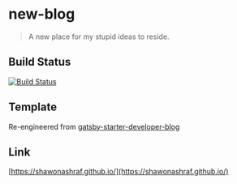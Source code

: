 # new-blog
> A new place for my stupid ideas to reside.

## Build Status
[![Build Status](https://travis-ci.com/ShawonAshraf/new-blog.svg?token=fM9Y88X1UT1dcnK5gNeE&branch=master)](https://travis-ci.com/ShawonAshraf/new-blog)

## Template
Re-engineered from [gatsby-starter-developer-blog](https://www.gatsbyjs.org/starters/lgcolella/gatsby-starter-developer-blog/)

## Link
[https://shawonashraf.github.io/](https://shawonashraf.github.io/)

